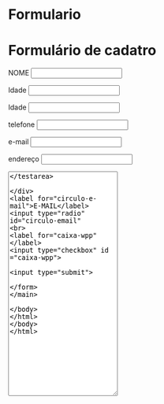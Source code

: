 # Formulario
<!DOCTYPE html>


<html>
<head>
  <link rel="stylesheet" href="style.css">
  

<meta charset="utf-8">
<meta name="viewport" content="width=device-width, initial-scale=1">
<title></title>
</head>
<body>
<h1>Formulário de cadatro</h1>

<main>
<form>

<label>NOME</label>
<input type="text" id="NOME">


<label>Idade</label>
<input type="text" id="Idade">

<label>Idade</label>
<input type="text" id="Idade">

<label>telefone</label>
<input type="text" id="telefone">

<label>e-mail</label>
<input type="text" id="e-mail">

<label>endereço</label>
<input type="text" id="endereço">

<div>
<textarea cols="25px" rows="30px"></testarea>

</div>
<label for="circulo-e-mail">E-MAIL</label>
<input type="radio" id="circulo-email"
<br>
<label for="caixa-wpp"</label>
<input type="checkbox" id ="caixa-wpp">







<input type="submit">

</form>
</main>

</body>
</html>
